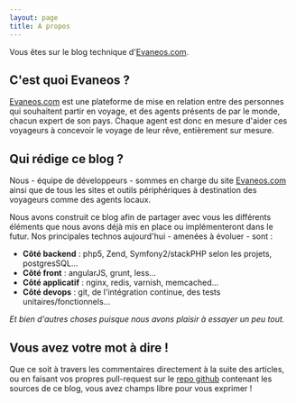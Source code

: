 ```yaml
---
layout: page
title: A propos
---
```


Vous êtes sur le blog technique d'[Evaneos.com](http://www.evaneos.com/).

## C'est quoi Evaneos ?

[Evaneos.com](http://www.evaneos.com/) est une plateforme de mise en relation
entre des personnes qui souhaitent partir en voyage, et des agents présents de
par le monde, chacun expert de son pays. Chaque agent est donc en mesure d'aider
ces voyageurs à concevoir le voyage de leur rêve, entièrement sur mesure.

## Qui rédige ce blog ?

Nous - équipe de développeurs - sommes en charge du site [Evaneos.com](http://www.evaneos.com/)
ainsi que de tous les sites et outils périphériques à destination des
voyageurs comme des agents locaux.

Nous avons construit ce blog afin de partager
avec vous les différents éléments que nous avons déjà mis en place ou implémenteront
dans le futur. Nos principales technos aujourd'hui - amenées à évoluer - sont :

- **Côté backend** : php5, Zend, Symfony2/stackPHP selon les projets, postgresSQL...
- **Côté front** : angularJS, grunt, less...
- **Côté applicatif** : nginx, redis, varnish, memcached...
- **Côté devops** : git, de l'intégration continue, des tests unitaires/fonctionnels...

_Et bien d'autres choses puisque nous avons plaisir à essayer un peu tout._

## Vous avez votre mot à dire !

Que ce soit à travers les commentaires directement à la suite des articles, ou en
faisant vos propres pull-request sur le [repo github](https://github.com/Evaneos/Evaneos.github.io)
contenant les sources de ce blog, vous avez champs libre pour vous exprimer !
